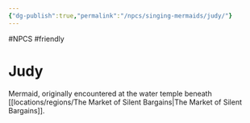 ```yaml
---
{"dg-publish":true,"permalink":"/npcs/singing-mermaids/judy/"}
---
```


#NPCS #friendly
# Judy

Mermaid, originally encountered at the water temple beneath [[locations/regions/The Market of Silent Bargains\|The Market of Silent Bargains]].